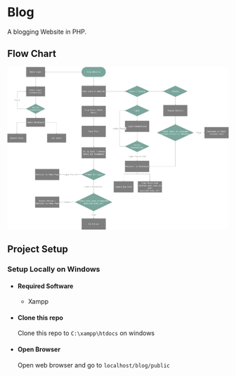 # Blog

A blogging Website in PHP.

## Flow Chart

![Flow Chart](./Flow-Chart.png)

## Project Setup
### Setup Locally on Windows

- #### Required Software
    - Xampp

- #### Clone this repo

    Clone this repo to `C:\xampp\htdocs` on windows

- #### Open Browser

    Open web browser and go to `localhost/blog/public`

